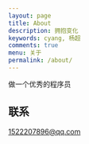 ```yaml
---
layout: page
title: About
description: 拥抱变化
keywords: cyang, 杨超
comments: true
menu: 关于
permalink: /about/
---
```


做一个优秀的程序员

## 联系

1522207896@qq.com
